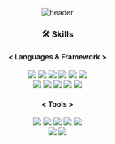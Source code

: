 <!--
**Sangmin-Jeon/Sangmin-Jeon** is a ✨ _special_ ✨ repository because its `README.md` (this file) appears on your GitHub profile.

Here are some ideas to get you started:

- 🔭 I’m currently working on ...
- 🌱 I’m currently learning ...
- 👯 I’m looking to collaborate on ...
- 🤔 I’m looking for help with ...
- 💬 Ask me about ...
- 📫 How to reach me: ...
- 😄 Pronouns: ...
- ⚡ Fun fact: ...
-->
<div align="center">

![header](https://capsule-render.vercel.app/api?type=slice&color=d7e6fa&section=header&height=200&text=Hi%20there🐶&fontAlign=70&rotate=13&fontAlignY=25&desc=SangMin's%20GitHub&descAlign=70.&descAlignY=44&fontColor=black)   
    
### 🛠 Skills   

#### < Languages & Framework >  
<p align="center">
<img src="https://img.shields.io/badge/-iOS-%23000000?logo=Apple&logoColor=white"/>
<img src="https://img.shields.io/badge/-Swift-white?logo=Swift&logoColor=orange"/> 
<img src="https://img.shields.io/badge/-SwiftUI-black?logo=Swift&logoColor=blue"/>
<img src="https://img.shields.io/badge/-Combine-black?logo=Swift&logoColor=blue"/>  
<img src="https://img.shields.io/badge/-UIkit-orange?logo=Swift&logoColor=white"/>  
<img src="https://img.shields.io/badge/-RxSwift-B7178C?logo=reactivex&logoColor=white"/>  
    <br> 
        <img src="https://img.shields.io/badge/-JavaScript-F7DF1E?logo=javascript&logoColor=black"/>  
        <img src="https://img.shields.io/badge/-HTML-E34F26?logo=html5&logoColor=white"/>  
        <img src="https://img.shields.io/badge/-CSS-1572B6?logo=css3&logoColor=white"/>  
        <img src="https://img.shields.io/badge/-Language-white?logo=C&logoColor=blue"/>  
        <img src="https://img.shields.io/badge/-Verilog-9999FF?"/>
    <br>
</p>
    
#### < Tools >   

<img src="https://img.shields.io/badge/-Github-black?logo=Github&logoColor=white"/>
<img src="https://img.shields.io/badge/-Git-red?logo=Git&logoColor=white"/>
<img src="https://img.shields.io/badge/-Xcode-blue?logo=Xcode&logoColor=white"/>
<img src="https://img.shields.io/badge/-VSCode-white?logo=visualstudiocode&logoColor=007ACC"/>
<img src="https://img.shields.io/badge/-Notion-white?logo=Notion&logoColor=black"/>
    <br>
        <img src="https://img.shields.io/badge/-MacOS-white?logo=Apple&logoColor=black"/>
        <img src="https://img.shields.io/badge/-Ubuntu-red?logo=Ubuntu&logoColor=white"/>
    <br>
</div>
